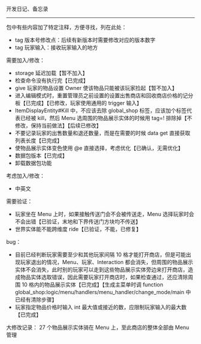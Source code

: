 开发日记、备忘录

---
包中有些内容加了特定注释，方便寻找，列在此处：
- tag 版本号修改点：后续有新版本时需要修改对应的版本数字
- tag 玩家输入：接收玩家输入的地方

需要加入/修改：
- storage 延迟加载【暂不加入】
- 检查命令没有执行完【已完成】
- give 玩家的物品设置 Owner 使该物品只能被该玩家捡起【暂不加入】
- 进入编辑模式时，重置管理员之前设置的设置出售商店和回收商店价格的记分板【已完成】【已修改，玩家使用通用的 trigger 输入】
- ItemDisplayEntity#Kill 中，不应该去除 global_shop 标签，应该加个标签代表已经被 kill，然后 Menu 选周围的物品展示实体的时候用 tag=! 排除掉【不修改，保持当前做法】【后续已修改】
- 不要记录玩家的出售数量和退还数量，而是在需要的时候 data get 直接获取列表长度【已完成】
- 使物品展示实体变色使用 @e 直接选择，考虑优化【已确认，无需优化】
- 数据包版本【已完成】
- 卸载数据包功能

考虑加入/修改：
- 中英文

需要验证：
- 玩家坐在 Menu 上时，如果接触传送门会不会被传送走，Menu 选择玩家时会不会出错【已验证，末地和下界传送门方块均不传送】
- 世界实体能不能跨维度 ride【已验证，不能，已修复】

bug：
- 目前已经判断玩家需要至少和其他玩家间隔 10 格才能打开商店，但是可能出现玩家退出的情况，Menu、玩家、Interaction 都会消失，但周围的物品展示实体不会消失，此时别的玩家可以走到这些物品展示实体旁边来打开商店，造成物品实体选取错误，因此需要玩家打开商店时，如果检查通过，还应清除周围 10 格内的物品展示实体【已完成】【生成主菜单时调 function global_shop:logic/menu/handlers/menu_handler/change_mode/main 中已经有清除步骤】
- 玩家指定物品价格时输入 int 最大值或接近的数，应限制玩家输入的最大数【已完成】

大修改记录：
27 个物品展示实体骑在 Menu 上，至此商店的整体全部由 Menu 管理